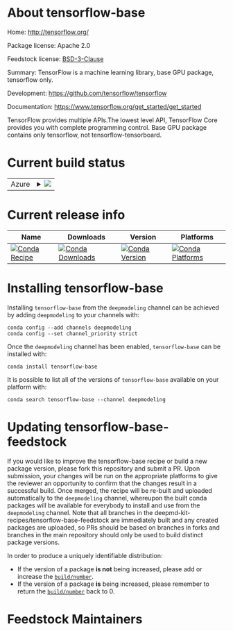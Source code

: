 About tensorflow-base
=====================

Home: http://tensorflow.org/

Package license: Apache 2.0

Feedstock license: [BSD-3-Clause](https://github.com/deepmd-kit-recipes/tensorflow-base-feedstock/blob/master/LICENSE.txt)

Summary: TensorFlow is a machine learning library, base GPU package, tensorflow only.

Development: https://github.com/tensorflow/tensorflow

Documentation: https://www.tensorflow.org/get_started/get_started

TensorFlow provides multiple APIs.The lowest level API, TensorFlow Core
provides you with complete programming control.
Base GPU package contains only tensorflow, not tensorflow-tensorboard.


Current build status
====================


<table>
    
  <tr>
    <td>Azure</td>
    <td>
      <details>
        <summary>
          <a href="https://dev.azure.com/deepmd-kit-recipes/feedstock-builds/_build/latest?definitionId=&branchName=master">
            <img src="https://dev.azure.com/deepmd-kit-recipes/feedstock-builds/_apis/build/status/tensorflow-base-feedstock?branchName=master">
          </a>
        </summary>
        <table>
          <thead><tr><th>Variant</th><th>Status</th></tr></thead>
          <tbody><tr>
              <td>linux_64_cudnn7python3.7.</td>
              <td>
                <a href="https://dev.azure.com/deepmd-kit-recipes/feedstock-builds/_build/latest?definitionId=&branchName=master">
                  <img src="https://dev.azure.com/deepmd-kit-recipes/feedstock-builds/_apis/build/status/tensorflow-base-feedstock?branchName=master&jobName=linux&configuration=linux_64_cudnn7python3.7._" alt="variant">
                </a>
              </td>
            </tr><tr>
              <td>linux_64_cudnn7python3.8.</td>
              <td>
                <a href="https://dev.azure.com/deepmd-kit-recipes/feedstock-builds/_build/latest?definitionId=&branchName=master">
                  <img src="https://dev.azure.com/deepmd-kit-recipes/feedstock-builds/_apis/build/status/tensorflow-base-feedstock?branchName=master&jobName=linux&configuration=linux_64_cudnn7python3.8._" alt="variant">
                </a>
              </td>
            </tr><tr>
              <td>linux_64_cudnn7python3.9.</td>
              <td>
                <a href="https://dev.azure.com/deepmd-kit-recipes/feedstock-builds/_build/latest?definitionId=&branchName=master">
                  <img src="https://dev.azure.com/deepmd-kit-recipes/feedstock-builds/_apis/build/status/tensorflow-base-feedstock?branchName=master&jobName=linux&configuration=linux_64_cudnn7python3.9._" alt="variant">
                </a>
              </td>
            </tr><tr>
              <td>linux_64_cudnn8python3.7.</td>
              <td>
                <a href="https://dev.azure.com/deepmd-kit-recipes/feedstock-builds/_build/latest?definitionId=&branchName=master">
                  <img src="https://dev.azure.com/deepmd-kit-recipes/feedstock-builds/_apis/build/status/tensorflow-base-feedstock?branchName=master&jobName=linux&configuration=linux_64_cudnn8python3.7._" alt="variant">
                </a>
              </td>
            </tr><tr>
              <td>linux_64_cudnn8python3.8.</td>
              <td>
                <a href="https://dev.azure.com/deepmd-kit-recipes/feedstock-builds/_build/latest?definitionId=&branchName=master">
                  <img src="https://dev.azure.com/deepmd-kit-recipes/feedstock-builds/_apis/build/status/tensorflow-base-feedstock?branchName=master&jobName=linux&configuration=linux_64_cudnn8python3.8._" alt="variant">
                </a>
              </td>
            </tr><tr>
              <td>linux_64_cudnn8python3.9.</td>
              <td>
                <a href="https://dev.azure.com/deepmd-kit-recipes/feedstock-builds/_build/latest?definitionId=&branchName=master">
                  <img src="https://dev.azure.com/deepmd-kit-recipes/feedstock-builds/_apis/build/status/tensorflow-base-feedstock?branchName=master&jobName=linux&configuration=linux_64_cudnn8python3.9._" alt="variant">
                </a>
              </td>
            </tr><tr>
              <td>linux_64_cudnnNonepython3.7.</td>
              <td>
                <a href="https://dev.azure.com/deepmd-kit-recipes/feedstock-builds/_build/latest?definitionId=&branchName=master">
                  <img src="https://dev.azure.com/deepmd-kit-recipes/feedstock-builds/_apis/build/status/tensorflow-base-feedstock?branchName=master&jobName=linux&configuration=linux_64_cudnnNonepython3.7._" alt="variant">
                </a>
              </td>
            </tr><tr>
              <td>linux_64_cudnnNonepython3.8.</td>
              <td>
                <a href="https://dev.azure.com/deepmd-kit-recipes/feedstock-builds/_build/latest?definitionId=&branchName=master">
                  <img src="https://dev.azure.com/deepmd-kit-recipes/feedstock-builds/_apis/build/status/tensorflow-base-feedstock?branchName=master&jobName=linux&configuration=linux_64_cudnnNonepython3.8._" alt="variant">
                </a>
              </td>
            </tr><tr>
              <td>linux_64_cudnnNonepython3.9.</td>
              <td>
                <a href="https://dev.azure.com/deepmd-kit-recipes/feedstock-builds/_build/latest?definitionId=&branchName=master">
                  <img src="https://dev.azure.com/deepmd-kit-recipes/feedstock-builds/_apis/build/status/tensorflow-base-feedstock?branchName=master&jobName=linux&configuration=linux_64_cudnnNonepython3.9._" alt="variant">
                </a>
              </td>
            </tr><tr>
              <td>osx_64_cudnn7python3.7.</td>
              <td>
                <a href="https://dev.azure.com/deepmd-kit-recipes/feedstock-builds/_build/latest?definitionId=&branchName=master">
                  <img src="https://dev.azure.com/deepmd-kit-recipes/feedstock-builds/_apis/build/status/tensorflow-base-feedstock?branchName=master&jobName=osx&configuration=osx_64_cudnn7python3.7._" alt="variant">
                </a>
              </td>
            </tr><tr>
              <td>osx_64_cudnn7python3.8.</td>
              <td>
                <a href="https://dev.azure.com/deepmd-kit-recipes/feedstock-builds/_build/latest?definitionId=&branchName=master">
                  <img src="https://dev.azure.com/deepmd-kit-recipes/feedstock-builds/_apis/build/status/tensorflow-base-feedstock?branchName=master&jobName=osx&configuration=osx_64_cudnn7python3.8._" alt="variant">
                </a>
              </td>
            </tr><tr>
              <td>osx_64_cudnn7python3.9.</td>
              <td>
                <a href="https://dev.azure.com/deepmd-kit-recipes/feedstock-builds/_build/latest?definitionId=&branchName=master">
                  <img src="https://dev.azure.com/deepmd-kit-recipes/feedstock-builds/_apis/build/status/tensorflow-base-feedstock?branchName=master&jobName=osx&configuration=osx_64_cudnn7python3.9._" alt="variant">
                </a>
              </td>
            </tr><tr>
              <td>osx_64_cudnn8python3.7.</td>
              <td>
                <a href="https://dev.azure.com/deepmd-kit-recipes/feedstock-builds/_build/latest?definitionId=&branchName=master">
                  <img src="https://dev.azure.com/deepmd-kit-recipes/feedstock-builds/_apis/build/status/tensorflow-base-feedstock?branchName=master&jobName=osx&configuration=osx_64_cudnn8python3.7._" alt="variant">
                </a>
              </td>
            </tr><tr>
              <td>osx_64_cudnn8python3.8.</td>
              <td>
                <a href="https://dev.azure.com/deepmd-kit-recipes/feedstock-builds/_build/latest?definitionId=&branchName=master">
                  <img src="https://dev.azure.com/deepmd-kit-recipes/feedstock-builds/_apis/build/status/tensorflow-base-feedstock?branchName=master&jobName=osx&configuration=osx_64_cudnn8python3.8._" alt="variant">
                </a>
              </td>
            </tr><tr>
              <td>osx_64_cudnn8python3.9.</td>
              <td>
                <a href="https://dev.azure.com/deepmd-kit-recipes/feedstock-builds/_build/latest?definitionId=&branchName=master">
                  <img src="https://dev.azure.com/deepmd-kit-recipes/feedstock-builds/_apis/build/status/tensorflow-base-feedstock?branchName=master&jobName=osx&configuration=osx_64_cudnn8python3.9._" alt="variant">
                </a>
              </td>
            </tr><tr>
              <td>osx_64_cudnnNonepython3.7.</td>
              <td>
                <a href="https://dev.azure.com/deepmd-kit-recipes/feedstock-builds/_build/latest?definitionId=&branchName=master">
                  <img src="https://dev.azure.com/deepmd-kit-recipes/feedstock-builds/_apis/build/status/tensorflow-base-feedstock?branchName=master&jobName=osx&configuration=osx_64_cudnnNonepython3.7._" alt="variant">
                </a>
              </td>
            </tr><tr>
              <td>osx_64_cudnnNonepython3.8.</td>
              <td>
                <a href="https://dev.azure.com/deepmd-kit-recipes/feedstock-builds/_build/latest?definitionId=&branchName=master">
                  <img src="https://dev.azure.com/deepmd-kit-recipes/feedstock-builds/_apis/build/status/tensorflow-base-feedstock?branchName=master&jobName=osx&configuration=osx_64_cudnnNonepython3.8._" alt="variant">
                </a>
              </td>
            </tr><tr>
              <td>osx_64_cudnnNonepython3.9.</td>
              <td>
                <a href="https://dev.azure.com/deepmd-kit-recipes/feedstock-builds/_build/latest?definitionId=&branchName=master">
                  <img src="https://dev.azure.com/deepmd-kit-recipes/feedstock-builds/_apis/build/status/tensorflow-base-feedstock?branchName=master&jobName=osx&configuration=osx_64_cudnnNonepython3.9._" alt="variant">
                </a>
              </td>
            </tr><tr>
              <td>win_64_cudnn7python3.7.</td>
              <td>
                <a href="https://dev.azure.com/deepmd-kit-recipes/feedstock-builds/_build/latest?definitionId=&branchName=master">
                  <img src="https://dev.azure.com/deepmd-kit-recipes/feedstock-builds/_apis/build/status/tensorflow-base-feedstock?branchName=master&jobName=win&configuration=win_64_cudnn7python3.7._" alt="variant">
                </a>
              </td>
            </tr><tr>
              <td>win_64_cudnn7python3.8.</td>
              <td>
                <a href="https://dev.azure.com/deepmd-kit-recipes/feedstock-builds/_build/latest?definitionId=&branchName=master">
                  <img src="https://dev.azure.com/deepmd-kit-recipes/feedstock-builds/_apis/build/status/tensorflow-base-feedstock?branchName=master&jobName=win&configuration=win_64_cudnn7python3.8._" alt="variant">
                </a>
              </td>
            </tr><tr>
              <td>win_64_cudnn7python3.9.</td>
              <td>
                <a href="https://dev.azure.com/deepmd-kit-recipes/feedstock-builds/_build/latest?definitionId=&branchName=master">
                  <img src="https://dev.azure.com/deepmd-kit-recipes/feedstock-builds/_apis/build/status/tensorflow-base-feedstock?branchName=master&jobName=win&configuration=win_64_cudnn7python3.9._" alt="variant">
                </a>
              </td>
            </tr><tr>
              <td>win_64_cudnn8python3.7.</td>
              <td>
                <a href="https://dev.azure.com/deepmd-kit-recipes/feedstock-builds/_build/latest?definitionId=&branchName=master">
                  <img src="https://dev.azure.com/deepmd-kit-recipes/feedstock-builds/_apis/build/status/tensorflow-base-feedstock?branchName=master&jobName=win&configuration=win_64_cudnn8python3.7._" alt="variant">
                </a>
              </td>
            </tr><tr>
              <td>win_64_cudnn8python3.8.</td>
              <td>
                <a href="https://dev.azure.com/deepmd-kit-recipes/feedstock-builds/_build/latest?definitionId=&branchName=master">
                  <img src="https://dev.azure.com/deepmd-kit-recipes/feedstock-builds/_apis/build/status/tensorflow-base-feedstock?branchName=master&jobName=win&configuration=win_64_cudnn8python3.8._" alt="variant">
                </a>
              </td>
            </tr><tr>
              <td>win_64_cudnn8python3.9.</td>
              <td>
                <a href="https://dev.azure.com/deepmd-kit-recipes/feedstock-builds/_build/latest?definitionId=&branchName=master">
                  <img src="https://dev.azure.com/deepmd-kit-recipes/feedstock-builds/_apis/build/status/tensorflow-base-feedstock?branchName=master&jobName=win&configuration=win_64_cudnn8python3.9._" alt="variant">
                </a>
              </td>
            </tr><tr>
              <td>win_64_cudnnNonepython3.7.</td>
              <td>
                <a href="https://dev.azure.com/deepmd-kit-recipes/feedstock-builds/_build/latest?definitionId=&branchName=master">
                  <img src="https://dev.azure.com/deepmd-kit-recipes/feedstock-builds/_apis/build/status/tensorflow-base-feedstock?branchName=master&jobName=win&configuration=win_64_cudnnNonepython3.7._" alt="variant">
                </a>
              </td>
            </tr><tr>
              <td>win_64_cudnnNonepython3.8.</td>
              <td>
                <a href="https://dev.azure.com/deepmd-kit-recipes/feedstock-builds/_build/latest?definitionId=&branchName=master">
                  <img src="https://dev.azure.com/deepmd-kit-recipes/feedstock-builds/_apis/build/status/tensorflow-base-feedstock?branchName=master&jobName=win&configuration=win_64_cudnnNonepython3.8._" alt="variant">
                </a>
              </td>
            </tr><tr>
              <td>win_64_cudnnNonepython3.9.</td>
              <td>
                <a href="https://dev.azure.com/deepmd-kit-recipes/feedstock-builds/_build/latest?definitionId=&branchName=master">
                  <img src="https://dev.azure.com/deepmd-kit-recipes/feedstock-builds/_apis/build/status/tensorflow-base-feedstock?branchName=master&jobName=win&configuration=win_64_cudnnNonepython3.9._" alt="variant">
                </a>
              </td>
            </tr>
          </tbody>
        </table>
      </details>
    </td>
  </tr>
</table>

Current release info
====================

| Name | Downloads | Version | Platforms |
| --- | --- | --- | --- |
| [![Conda Recipe](https://img.shields.io/badge/recipe-tensorflow--base-green.svg)](https://anaconda.org/deepmodeling/tensorflow-base) | [![Conda Downloads](https://img.shields.io/conda/dn/deepmodeling/tensorflow-base.svg)](https://anaconda.org/deepmodeling/tensorflow-base) | [![Conda Version](https://img.shields.io/conda/vn/deepmodeling/tensorflow-base.svg)](https://anaconda.org/deepmodeling/tensorflow-base) | [![Conda Platforms](https://img.shields.io/conda/pn/deepmodeling/tensorflow-base.svg)](https://anaconda.org/deepmodeling/tensorflow-base) |

Installing tensorflow-base
==========================

Installing `tensorflow-base` from the `deepmodeling` channel can be achieved by adding `deepmodeling` to your channels with:

```
conda config --add channels deepmodeling
conda config --set channel_priority strict
```

Once the `deepmodeling` channel has been enabled, `tensorflow-base` can be installed with:

```
conda install tensorflow-base
```

It is possible to list all of the versions of `tensorflow-base` available on your platform with:

```
conda search tensorflow-base --channel deepmodeling
```




Updating tensorflow-base-feedstock
==================================

If you would like to improve the tensorflow-base recipe or build a new
package version, please fork this repository and submit a PR. Upon submission,
your changes will be run on the appropriate platforms to give the reviewer an
opportunity to confirm that the changes result in a successful build. Once
merged, the recipe will be re-built and uploaded automatically to the
`deepmodeling` channel, whereupon the built conda packages will be available for
everybody to install and use from the `deepmodeling` channel.
Note that all branches in the deepmd-kit-recipes/tensorflow-base-feedstock are
immediately built and any created packages are uploaded, so PRs should be based
on branches in forks and branches in the main repository should only be used to
build distinct package versions.

In order to produce a uniquely identifiable distribution:
 * If the version of a package **is not** being increased, please add or increase
   the [``build/number``](https://docs.conda.io/projects/conda-build/en/latest/resources/define-metadata.html#build-number-and-string).
 * If the version of a package **is** being increased, please remember to return
   the [``build/number``](https://docs.conda.io/projects/conda-build/en/latest/resources/define-metadata.html#build-number-and-string)
   back to 0.

Feedstock Maintainers
=====================



